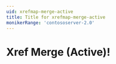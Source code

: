 ```yaml
---
uid: xrefmap-merge-active
title: Title for xrefmap-merge-active
monikerRange: 'contososerver-2.0'
---
```


# Xref Merge (Active)!